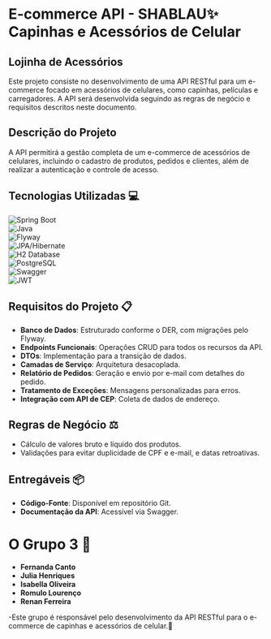 # E-commerce API - SHABLAU✨ Capinhas e Acessórios de Celular 

## Lojinha de Acessórios

Este projeto consiste no desenvolvimento de uma API RESTful para um e-commerce focado em acessórios de celulares, como capinhas, películas e carregadores. A API será desenvolvida seguindo as regras de negócio e requisitos descritos neste documento.

## Descrição do Projeto

A API permitirá a gestão completa de um e-commerce de acessórios de celulares, incluindo o cadastro de produtos, pedidos e clientes, além de realizar a autenticação e controle de acesso.

## Tecnologias Utilizadas 💻

![Spring Boot](https://img.shields.io/badge/Spring%20Boot-6DB33F?style=for-the-badge&logo=spring&logoColor=white)  
![Java](https://img.shields.io/badge/Java-007396?style=for-the-badge&logo=java&logoColor=white)  
![Flyway](https://img.shields.io/badge/Flyway-6DB33F?style=for-the-badge&logo=flyway&logoColor=white)  
![JPA/Hibernate](https://img.shields.io/badge/Hibernate-59666C?style=for-the-badge&logo=hibernate&logoColor=white)  
![H2 Database](https://img.shields.io/badge/H2%20Database-4A148C?style=for-the-badge&logo=h2&logoColor=white)  
![PostgreSQL](https://img.shields.io/badge/PostgreSQL-4169E1?style=for-the-badge&logo=postgresql&logoColor=white)  
![Swagger](https://img.shields.io/badge/Swagger-85EA2D?style=for-the-badge&logo=swagger&logoColor=white)  
![JWT](https://img.shields.io/badge/JWT-000000?style=for-the-badge&logo=json-web-tokens&logoColor=white)  

## Requisitos do Projeto 📋

- **Banco de Dados**: Estruturado conforme o DER, com migrações pelo Flyway.
- **Endpoints Funcionais**: Operações CRUD para todos os recursos da API.
- **DTOs**: Implementação para a transição de dados.
- **Camadas de Serviço**: Arquitetura desacoplada.
- **Relatório de Pedidos**: Geração e envio por e-mail com detalhes do pedido.
- **Tratamento de Exceções**: Mensagens personalizadas para erros.
- **Integração com API de CEP**: Coleta de dados de endereço.

## Regras de Negócio ⚖️

- Cálculo de valores bruto e líquido dos produtos.
- Validações para evitar duplicidade de CPF e e-mail, e datas retroativas.

## Entregáveis 📦

- **Código-Fonte**: Disponível em repositório Git.
- **Documentação da API**: Acessível via Swagger.

# O Grupo 3 📎

- **Fernanda Canto** 
- **Julia Henriques** 
- **Isabella Oliveira** 
- **Romulo Lourenço** 
- **Renan Ferreira** 

-Este grupo é responsável pelo desenvolvimento da API RESTful para o e-commerce de capinhas e acessórios de celular.🧷

